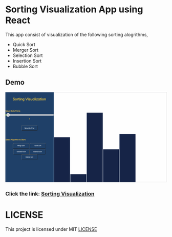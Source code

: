 # Sorting Visualization App using React

This app consist of visualization of the following sorting alogrithms,

- Quick Sort
- Merger Sort 
- Selection Sort
- Insertion Sort 
- Bubble Sort

## Demo

![Alt Text](https://github.com/Hiteshsaai/Sorting-Visualization/blob/master/sortingnew.gif)

### **Click the link:** [Sorting Visualization](https://sortingvisualizer-d13e4.web.app/)


# LICENSE 

This project is licensed under MIT [LICENSE](https://github.com/Hiteshsaai/Sorting-Visualization/blob/master/LICENSE.md)

